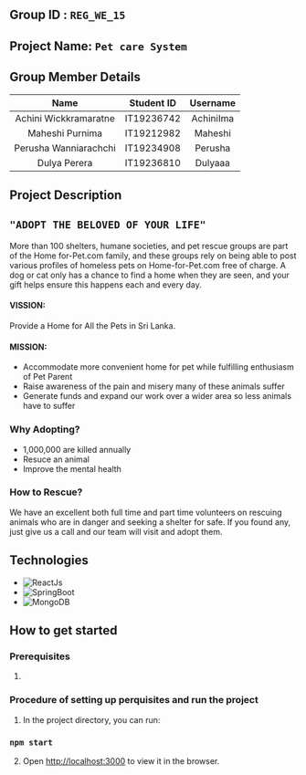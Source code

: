 ## Group ID : `REG_WE_15`
## Project Name: `Pet care System`
## Group Member Details
 
|Name|Student ID|Username|
|:--:|:--:|:--:|
|Achini Wickkramaratne|IT19236742|AchiniIma|
|Maheshi Purnima|IT19212982|Maheshi|
|Perusha Wanniarachchi|IT19234908|Perusha|
|Dulya Perera|IT19236810|Dulyaaa|

## Project Description
## `"ADOPT THE BELOVED OF YOUR LIFE"`
More than 100 shelters, humane societies, and pet rescue groups are part of the Home for-Pet.com family, and these groups rely on being able to post various profiles of homeless pets on Home-for-Pet.com free of charge. A dog or cat only has a chance to find a home when they are seen, and your gift helps ensure this happens each and every day.

#### VISSION:
Provide a Home for All the Pets in Sri Lanka.

#### MISSION:
<ul>
<li>Accommodate more convenient home for pet while fulfilling enthusiasm of Pet Parent</li>
  <li>Raise awareness of the pain and misery many of these animals suffer</li>
  <li>Generate funds and expand our work over a wider area so less animals have to suffer</li>
</ul>

### Why Adopting?
<ul>
  <li>1,000,000 are killed annually</li>
<li>Resuce an animal</li>
  <li>Improve the mental health</li>
  </ul>

### How to Rescue? 
We have an excellent both full time and part time volunteers on rescuing animals who are in danger and seeking a shelter for safe. If you found any, just give us a call and our team will visit and adopt them.


## Technologies
* ![ReactJs](https://img.shields.io/badge/FrontEnd-ReactJs-blue)
* ![SpringBoot](https://img.shields.io/badge/BackEnd-Spring_Boot-green)
* ![MongoDB](https://img.shields.io/badge/Database-MongoDB-green)

## How to get started
### Prerequisites
1. 

### Procedure of setting up perquisites  and run the project
1. In the project directory, you can run:

### `npm start`

2. Open [http://localhost:3000](http://localhost:3000) to view it in the browser.
